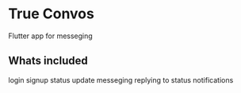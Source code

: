 # True Convos

Flutter app for messeging

## Whats included

login
signup
status update
messeging 
replying to status
notifications

